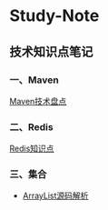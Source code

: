 # Study-Note
## 技术知识点笔记

### 一、Maven

<a href="/20190708/maven.md" target="_blank">Maven技术盘点</a>

### 二、Redis

<a href="/20190709/Redis.md" target="_blank">Redis知识点</a>

### 三、集合

- <a href="/20190710/ArrayList.md" target="_blank">ArrayList源码解析</a>
